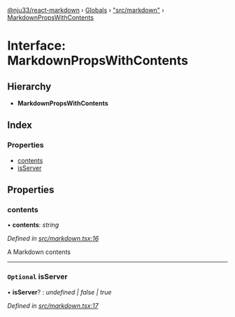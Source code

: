 [@nju33/react-markdown](../README.md) › [Globals](../globals.md) › ["src/markdown"](../modules/_src_markdown_.md) › [MarkdownPropsWithContents](_src_markdown_.markdownpropswithcontents.md)

# Interface: MarkdownPropsWithContents

## Hierarchy

* **MarkdownPropsWithContents**

## Index

### Properties

* [contents](_src_markdown_.markdownpropswithcontents.md#contents)
* [isServer](_src_markdown_.markdownpropswithcontents.md#optional-isserver)

## Properties

###  contents

• **contents**: *string*

*Defined in [src/markdown.tsx:16](https://github.com/nju33/react-markdown/blob/5327386/src/markdown.tsx#L16)*

A Markdown contents

___

### `Optional` isServer

• **isServer**? : *undefined | false | true*

*Defined in [src/markdown.tsx:17](https://github.com/nju33/react-markdown/blob/5327386/src/markdown.tsx#L17)*
